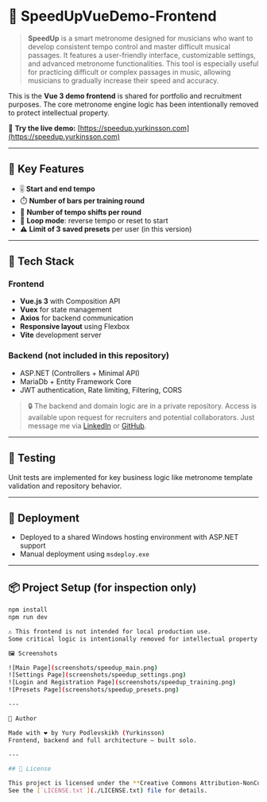 # 🎵 SpeedUpVueDemo-Frontend

> **SpeedUp** is a smart metronome designed for musicians who want to develop consistent tempo control 
> and master difficult musical passages. It features a user-friendly interface, customizable settings, 
> and advanced metronome functionalities.
> This tool is especially useful for practicing difficult or complex passages in music,
> allowing musicians to gradually increase their speed and accuracy.

This is the **Vue 3 demo frontend** is shared for portfolio and recruitment purposes.
The core metronome engine logic has been intentionally removed to protect intellectual property.

🔗 **Try the live demo:** [https://speedup.yurkinsson.com](https://speedup.yurkinsson.com)

---

## 🎯 Key Features

- 🎚️ **Start and end tempo**
- ⏱️ **Number of bars per training round**
- 🔁 **Number of tempo shifts per round**
- 🔄 **Loop mode**: reverse tempo or reset to start
- ⚠️ **Limit of 3 saved presets** per user (in this version)

---

## 🧩 Tech Stack

### Frontend
- **Vue.js 3** with Composition API
- **Vuex** for state management
- **Axios** for backend communication
- **Responsive layout** using Flexbox
- **Vite** development server

### Backend (not included in this repository)
- ASP.NET (Controllers + Minimal API)
- MariaDb + Entity Framework Core
- JWT authentication, Rate limiting, Filtering, CORS

> 🔒 The backend and domain logic are in a private repository.
> Access is available upon request for recruiters and potential collaborators.
> Just message me via [LinkedIn](https://www.linkedin.com/in/yury-podlevskikh/) or [GitHub](https://github.com/Yurypodlevskikh).

---

## 🧪 Testing

Unit tests are implemented for key business logic like metronome template validation and repository behavior.

---

## 🚀 Deployment

- Deployed to a shared Windows hosting environment with ASP.NET support
- Manual deployment using `msdeploy.exe`

---

## 📦 Project Setup (for inspection only)

```bash
npm install
npm run dev

⚠️ This frontend is not intended for local production use.
Some critical logic is intentionally removed for intellectual property protection.

🖼️ Screenshots

![Main Page](screenshots/speedup_main.png)
![Settings Page](screenshots/speedup_settings.png)
![Login and Registration Page](screenshots/speedup_training.png)
![Presets Page](screenshots/speedup_presets.png)

---

🙌 Author

Made with ❤️ by Yury Podlevskikh (Yurkinsson)
Frontend, backend and full architecture — built solo.

---

## 📄 License

This project is licensed under the **Creative Commons Attribution-NonCommercial 4.0 International License**.  
See the [`LICENSE.txt`](./LICENSE.txt) file for details.
